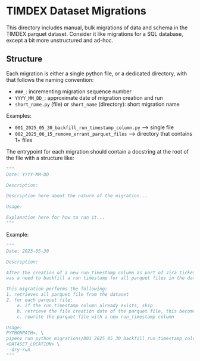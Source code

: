 # TIMDEX Dataset Migrations

This directory includes manual, bulk migrations of data and schema in the TIMDEX parquet dataset.  Consider it like migrations for a SQL database, except a bit more unstructured and ad-hoc.

##  Structure

Each migration is either a single python file, or a dedicated directory, with that follows the naming convention:

  - `###_`: incrementing migration sequence number
  - `YYYY_MM_DD_`: approximate date of migration creation and run
  - `short_name.py` (file) or `short_name` (directory): short migration name

Examples:

  - `001_2025_05_30_backfill_run_timestamp_column.py` --> single file
  - `002_2025_06_15_remove_errant_parquet_files` --> directory that contains 1+ files

The entrypoint for each migration should contain a docstring at the root of the file with a structure like:

```python
"""
Date: YYYY-MM-DD

Description:

Description here about the nature of the migration...

Usage:

Explanation here for how to run it...
"""
```

Example:
```python
"""
Date: 2025-05-30

Description:

After the creation of a new run_timestamp column as part of Jira ticket TIMX-496, there
was a need to backfill a run timestamp for all parquet files in the dataset.

This migration performs the following:
1. retrieves all parquet file from the dataset
2. for each parquet file:
    a. if the run_timestamp column already exists, skip
    b. retrieve the file creation date of the parquet file, this becomes the run_timestamp
    c. rewrite the parquet file with a new run_timestamp column

Usage:
PYTHONPATH=. \
pipenv run python migrations/001_2025_05_30_backfill_run_timestamp_column.py \
<DATASET_LOCATION> \
--dry-run
"""
```